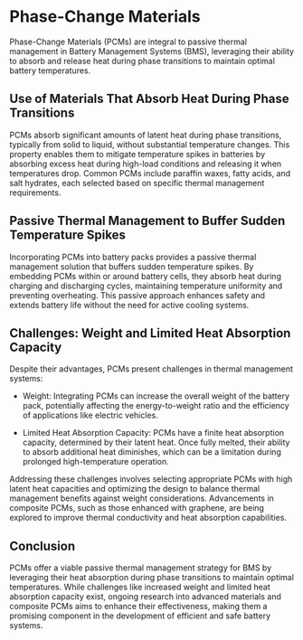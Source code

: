 # Phase-Change Materials 

Phase-Change Materials (PCMs) are integral to passive thermal management in Battery Management Systems (BMS), leveraging their ability to absorb and release heat during phase transitions to maintain optimal battery temperatures.

## Use of Materials That Absorb Heat During Phase Transitions

PCMs absorb significant amounts of latent heat during phase transitions, typically from solid to liquid, without substantial temperature changes. This property enables them to mitigate temperature spikes in batteries by absorbing excess heat during high-load conditions and releasing it when temperatures drop. Common PCMs include paraffin waxes, fatty acids, and salt hydrates, each selected based on specific thermal management requirements. 

## Passive Thermal Management to Buffer Sudden Temperature Spikes

Incorporating PCMs into battery packs provides a passive thermal management solution that buffers sudden temperature spikes. By embedding PCMs within or around battery cells, they absorb heat during charging and discharging cycles, maintaining temperature uniformity and preventing overheating. This passive approach enhances safety and extends battery life without the need for active cooling systems. 

## Challenges: Weight and Limited Heat Absorption Capacity

Despite their advantages, PCMs present challenges in thermal management systems:

- Weight: Integrating PCMs can increase the overall weight of the battery pack, potentially affecting the energy-to-weight ratio and the efficiency of applications like electric vehicles.

- Limited Heat Absorption Capacity: PCMs have a finite heat absorption capacity, determined by their latent heat. Once fully melted, their ability to absorb additional heat diminishes, which can be a limitation during prolonged high-temperature operation.

Addressing these challenges involves selecting appropriate PCMs with high latent heat capacities and optimizing the design to balance thermal management benefits against weight considerations. Advancements in composite PCMs, such as those enhanced with graphene, are being explored to improve thermal conductivity and heat absorption capabilities. 

## Conclusion

PCMs offer a viable passive thermal management strategy for BMS by leveraging their heat absorption during phase transitions to maintain optimal temperatures. While challenges like increased weight and limited heat absorption capacity exist, ongoing research into advanced materials and composite PCMs aims to enhance their effectiveness, making them a promising component in the development of efficient and safe battery systems. 